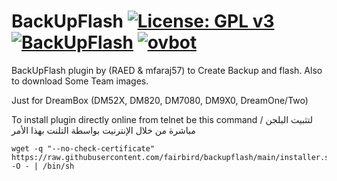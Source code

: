BackUpFlash [![License: GPL v3](https://img.shields.io/badge/License-GPLv3-blue.svg)](https://www.gnu.org/licenses/gpl-3.0) [![BackUpFlash](https://github.com/fairbird/BackUpFlash/actions/workflows/BackUpFlash.yml/badge.svg)](https://github.com/fairbird/BackUpFlash/actions/workflows/BackUpFlash.yml) [![ovbot](https://github.com/fairbird/BackUpFlash/actions/workflows/ovbot.yml/badge.svg)](https://github.com/fairbird/BackUpFlash/actions/workflows/ovbot.yml)
=========
BackUpFlash plugin by (RAED & mfaraj57) to Create Backup and flash. Also to download Some Team images.

Just for DreamBox (DM52X, DM820, DM7080, DM9X0, DreamOne/Two)

To install plugin directly online from telnet be this command / لتثبيت البلجن مباشرة من خلال الإنترنيت بواسطة التلنت بهذا الأمر
```
wget -q "--no-check-certificate" https://raw.githubusercontent.com/fairbird/backupflash/main/installer.sh -O - | /bin/sh
```
